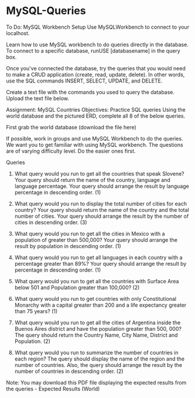 # MySQL-Queries

To Do: MySQL Workbench Setup
Use MySQLWorkbench to connect to your localhost.

Learn how to use MySQL workbench to do queries directly in the database. To connect to a specific database, runUSE [databasename] in the query box.

Once you've connected the database, try the queries that you would need to make a CRUD application (create, read, update, delete). In other words, use the SQL commands INSERT, SELECT, UPDATE, and DELETE.

Create a text file with the commands you used to query the database. Upload the text file below.

Assignment: MySQL Countries
Objectives:
Practice SQL queries
Using the world database and the pictured ERD, complete all 8 of the below queries.



First grab the world database (download the file here) 

If possible, work in groups and use MySQL Workbench to do the queries. We want you to get familiar with using MySQL workbench. The questions are of varying difficulty level. Do the easier ones first.

Queries
1. What query would you run to get all the countries that speak Slovene? Your query should return the name of the country, language and language percentage. Your query should arrange the result by language percentage in descending order. (1)

2. What query would you run to display the total number of cities for each country? Your query should return the name of the country and the total number of cities. Your query should arrange the result by the number of cities in descending order. (3)

3. What query would you run to get all the cities in Mexico with a population of greater than 500,000? Your query should arrange the result by population in descending order. (1)

4. What query would you run to get all languages in each country with a percentage greater than 89%? Your query should arrange the result by percentage in descending order. (1)

5. What query would you run to get all the countries with Surface Area below 501 and Population greater than 100,000? (2)

6. What query would you run to get countries with only Constitutional Monarchy with a capital greater than 200 and a life expectancy greater than 75 years? (1)

7. What query would you run to get all the cities of Argentina inside the Buenos Aires district and have the population greater than 500, 000? The query should return the Country Name, City Name, District and Population. (2)

8. What query would you run to summarize the number of countries in each region? The query should display the name of the region and the number of countries. Also, the query should arrange the result by the number of countries in descending order. (2)

Note: You may download this PDF file displaying the expected results from the queries - Expected Results (World)

